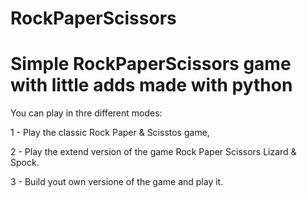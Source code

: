 RockPaperScissors
=================

Simple RockPaperScissors game with little adds made with python
=================

You can play in thre different modes:

1 - Play the classic Rock Paper & Scisstos game,

2 - Play the extend version of the game Rock Paper Scissors Lizard & Spock.

3 - Build yout own versione of the game and play it.
